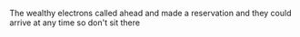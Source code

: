 The wealthy electrons called ahead and made a reservation and they could arrive at any time so don't sit there
